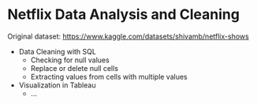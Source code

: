# Netflix Data Analysis and Cleaning

Original dataset: https://www.kaggle.com/datasets/shivamb/netflix-shows

- Data Cleaning with SQL
  - Checking for null values
  - Replace or delete null cells 
  - Extracting values from cells with multiple values 
- Visualization in Tableau
  - ...
